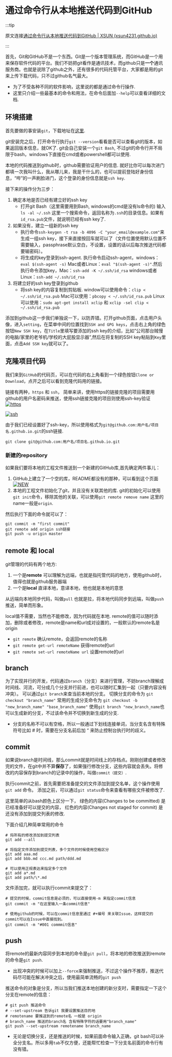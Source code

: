 # 通过命令行从本地推送代码到GitHub

:::tip

原文连接[通过命令行从本地推送代码到GitHub | XSUN (xsun4231.github.io)](https://xsun4231.github.io/2019/04/15/git-connect/)

:::

首先，Git和GitHub不是一个东西。Git是一个版本管理系统，而GitHub是一个用来保存软件代码的平台。我们不妨把git看作是通讯技术，而github只是**一个**通讯服务商。也就是说除了github之外，还有很多的代码托管平台，大家都是用的git来上传下载代码，只不过github名气最大。

*<!-- truncate -->*



- 为了不受各种不同的软件影响，这里说的都是通过命令行操作.
- 这里只介绍一些最基本的命令和用法，在命令后面加`--help`可以查看详细的文档.

## 环境搭建

首先要做的事安装`git`，下载地址在[这里](https://git-scm.com/downloads).

git安装完之后，打开命令行执行`git --version`看看是否可以查看git的版本，如果返回版本信息，就OK了. git会自己安装一个`git Bash`, 不过git的命令行并不局限于bash，windows下直接在cmd或者powershell都可以使用.

本地的代码推送到github时，github需要验证用户的信息. 就好比你可以每次进门都填一次我叫什么，我从哪儿来，我是干什么的，也可以提前登陆好身份信息，“哔”的一声刷脸进门，这个登录的身份信息就是`ssh key`.

接下来的操作分为三步：

1. 确定本地是否已经有建立好的ssh key
   - 打开git Bash（这里需要用到Bash, windows的cmd是没有ls命令的) 输入`ls -al ~/.ssh` 这里一个搜索命令，返回名称为`.ssh`的目录信息。如果有`id_rsa.pub`文件，就说明已经有ssh key了.
2. 如果没有，建立一组新的ssh key
   - 执行命令`ssh-keygen -t rsa -b 4096 -C "your_email@example.com"`来生成一组ssh key，接下来直接按回车就可以了（文件位置使用默认位置不需要输入，passphrase默认空白，不设置，设置的话以后每次推送代码都要输密码）。
   - 将生成的key登录到ssh-agent. 执行命令启动ssh-agent，windows：`eval $(ssh-agent -s)` Mac或者Linux：`eval "$(ssh-agent -s)"`.然后执行命令添加key，Mac：`ssh-add -K ~/.ssh/id_rsa` windows或者Linux：`ssh-add ~/.ssh/id_rsa`
3. 将建立好的ssh key登录到github
   - 将ssh key的内容复制到剪贴板. window可以使用命令：`clip < ~/.ssh/id_rsa.pub` Mac可以使用：`pbcopy < ~/.ssh/id_rsa.pub` Linux可以使用：`sudo apt-get install xclip` 和 `xclip -sel clip < ~/.ssh/id_rsa.pub`

添加到github这一步我们单独说一下，以防弄错。打开github页面，点击用户头像，进入`setting`，在菜单中间的位置找到`SSH and GPG keys`，点击右上角的绿色按钮`New SSH key`，在`Title`里填写要添加的ssh key的介绍，比如”公司那台贼慢的电脑/家里的老爷机/学校的大屁股显示器”,然后在将复制的SSH key粘贴到`Key`里面，点击`Add SSH key`就可以了。

## 克隆项目代码

我们来到`GitHub`的代码页，可以在代码的右上角看到一个绿色按钮`Clone or Download`，点开之后可以看到克隆代码用的链接。

链接有两种，`https` 和 `ssh`， 简单来讲，使用https的链接克隆的项目需要用github的用户名密码来推送，使用ssh链接克隆的项目则使用ssh-key验证
[![https](https://docu-1319658309.cos.ap-guangzhou.myqcloud.com/usehttps.PNG)](https://xsun4231.github.io/2019/04/15/git-connect/usehttps.PNG)

[![ssh](https://docu-1319658309.cos.ap-guangzhou.myqcloud.com/usessh.PNG)](https://xsun4231.github.io/2019/04/15/git-connect/usessh.PNG)

由于我们已经设置好了ssh-key，所以使用格式为`git@github.com:用户名/项目名.github.io.git`的ssh链接.

```
git clone git@github.com:用户名/项目名.github.io.git
```



### 新建的repository

如果我们要将本地的工程文件推送到一个新建的GitHub库,首先确定两件事儿：

1. GitHub上建立了一个空的库，README都没有的那种，可以看到这个页面[![NEW](https://docu-1319658309.cos.ap-guangzhou.myqcloud.com/new_repository.PNG)](https://xsun4231.github.io/2019/04/15/git-connect/new_repository.PNG)
2. 本地的工程文件初始化了git，并且没有关联其他的库. git的初始化可以使用`git init`命令，移除其他的关联，可以使用`git remote remove name` 这里的name一般是`origin`.

然后执行下面的命令就可以了：

```
git commit -m "first commit"
git remote add origin ssh链接
git push -u origin master
```



## remote 和 local

git管理的代码有两个地方:

1. 一个是**remote** 可以理解为远端，也就是指托管代码的地方，使用github时，值得也就是github服务器端
2. 一个是**local** 直译本地，意译本地，他也就是本地的意思

从远端向本地同步代码，叫做`pull` 也就是拉，将本地代码同步到远端，叫做`push` 推送，简单而形象。

local值不需要，当然也不能修改，因为代码就在本地. remote的值可以随时添加，删除或者修改，remote是name和url成对设置的，一般默认的remote名是origin

- `git remote` 确认remote，会返回remote的名称
- `git remote get-url remoteName` 获得remote的url
- `git remote set-url remoteName url` 设置remote的url

## branch

为了实现并行的开发，代码通过`branch`（分支）来进行管理，不妨branch理解成时间线、河流，可分成几个分支并行前进，也可以随时汇集到一起（只要内容没有冲突）。
可以通过`git branch`来查当前本地的分支。
切换分支的命令为 `git checkout "branch_name"`
常用的生成分支命令为 `git checkout -b "new_branch_name" "base_branch_name"`
使用`git branch "new_branch_name`也可以生成新的分支，不过该命令并不切换到新生成的分支.

- 分支的名称不可以有空格，所以一般通过下划线连接单词，当分支名含有特殊符号比如 # 时，需要在分支名前后加 “ 来防止控制台执行时的歧义。

## commit

如果说branch是时间线，那么commit就是时间线上的存档点。刚刚创建或者修改完的文件，在git中并不算**保存**了，如果强行修改分支，这些内容就会丢失。将修改的内容保存到branch的记录中的操作，叫做`commit（提交）`.

执行commit之前，首先需要把准备提交的文件添加到提交名单，这个操作使用 `git add` 命令。
添加之前，可以通过`git status`命令来查看有哪些文件被修改了.

这里简单的从bash颜色上区分一下，
绿色的内容(Changes to be committed) 是已经准备好可以提交的内容，
红色的内容(Changes not staged for commit) 是还没有添加到提交列表的修改.

下面介绍几种简单常用的命令

```
# 将所有的修改添加到提交列表
git add --all

# 将指定文件添加到提交列表，多个文件的时候使用空格区分
git add aaa.md
git add bbb.md ccc.md path/ddd.md

# 可以使用正规表达来指定多个文件
git add a*.md
git add path/\*.md
```



文件添加完，就可以执行commit来提交了：

```
# 提交的时候，commit信息是必须的，可以直接使用-m 来指定commit信息
git commit -m "在这里输入一条commit信息"

# 使用github的时候，可以在commit信息里通过 #+编号 来关联Issue，这样提交的commit可以在Issue中直接找到。
git commit -m "#001 commmit信息"
```



## push

将remote的最新内容同步到本地的命令是`git pull`，将本地的修改推送到remote的命令是`git push`.

- 出现冲突的时候可以加上`--force`来强制推送，不过这个操作不推荐，推送代码尽可能在解决冲突之后，使用最简单流畅的`git push`

推送命令的对象是分支，所以当我们推送本地创建的新分支时，需要指定一下这个分支在remote的信息：

```
# git push 推送命令
# --set-upstream 告诉git 我要设置推送目的地
# remotename 要推送到的remote名 一般是 origin
# branch_name 推送的branch名 含有特殊字符的话要用"branch_name"
git push --set-upstream remotename branch_name
```



- 无论是切换分支，还是推送的时候，如果前面命令输入正确，git bash可以补全分支名。所以多用`tab`不仅方便，还能帮忙检查一下分支名前面的命令行有没有错。